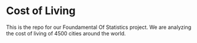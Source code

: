 # Cost of Living
This is the repo for our Foundamental Of Statistics project. 
We are analyzing the cost of living of 4500 cities around the world.
